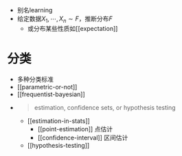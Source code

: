 - 别名learning
- 给定数据$X_1,\cdots,X_n\sim F$，推断分布$F$
  - 或分布某些性质如[[expectation]]
# 分类
- 多种分类标准
- [[parametric-or-not]]
- [[frequentist-bayesian]]
- > estimation, confidence sets, or hypothesis testing
  - [[estimation-in-stats]]
    - [[point-estimation]] 点估计
    - [[confidence-interval]] 区间估计
  - [[hypothesis-testing]]